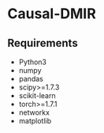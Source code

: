 # Causal-DMIR

## Requirements

- Python3
- numpy
- pandas
- scipy>=1.7.3
- scikit-learn
- torch>=1.7.1
- networkx
- matplotlib
